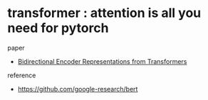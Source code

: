 # transformer : attention is all you need for pytorch

paper
- [Bidirectional Encoder Representations from Transformers ](https://arxiv.org/pdf/1810.04805.pdf)

reference
- https://github.com/google-research/bert